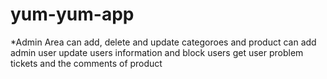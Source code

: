 # yum-yum-app
*Admin Area 
can add, delete and update categoroes and product
can add admin user update users information and block users
get user problem tickets and the comments of product
